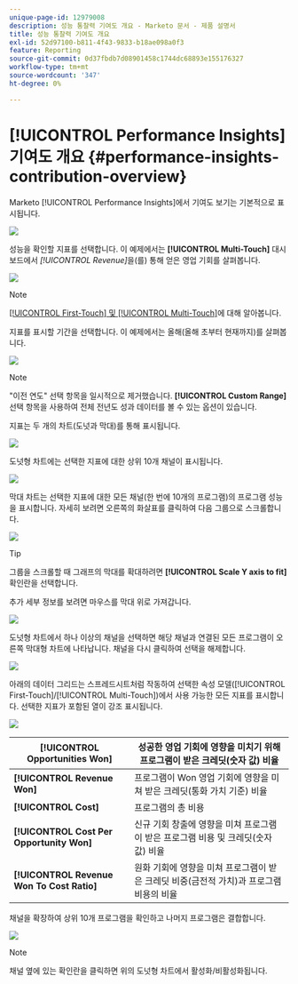 ```yaml
---
unique-page-id: 12979008
description: 성능 통찰력 기여도 개요 - Marketo 문서 - 제품 설명서
title: 성능 통찰력 기여도 개요
exl-id: 52d97100-b811-4f43-9833-b18ae098a0f3
feature: Reporting
source-git-commit: 0d37fbdb7d08901458c1744dc68893e155176327
workflow-type: tm+mt
source-wordcount: '347'
ht-degree: 0%

---
```


# [!UICONTROL Performance Insights] 기여도 개요 {#performance-insights-contribution-overview}

Marketo [!UICONTROL Performance Insights]에서 기여도 보기는 기본적으로 표시됩니다.

![](assets/one-1.png)

성능을 확인할 지표를 선택합니다. 이 예제에서는 **[!UICONTROL Multi-Touch]** 대시보드에서 _[!UICONTROL Revenue]_&#x200B;을(를) 통해 얻은 영업 기회를 살펴봅니다.

![](assets/2.png)

>[!NOTE]
>
>[[!UICONTROL First-Touch] 및 [!UICONTROL Multi-Touch]](/help/marketo/product-docs/reporting/revenue-cycle-analytics/revenue-tools/attribution/understanding-attribution.md)에 대해 알아봅니다.

지표를 표시할 기간을 선택합니다. 이 예제에서는 올해(올해 초부터 현재까지)를 살펴봅니다.

![](assets/3-1.png)

>[!NOTE]
>
>&quot;이전 연도&quot; 선택 항목을 일시적으로 제거했습니다. **[!UICONTROL Custom Range]** 선택 항목을 사용하여 전체 전년도 성과 데이터를 볼 수 있는 옵션이 있습니다.

지표는 두 개의 차트(도넛과 막대)를 통해 표시됩니다.

![](assets/four.png)

도넛형 차트에는 선택한 지표에 대한 상위 10개 채널이 표시됩니다.

![](assets/5-1.png)

막대 차트는 선택한 지표에 대한 모든 채널(한 번에 10개의 프로그램)의 프로그램 성능을 표시합니다. 자세히 보려면 오른쪽의 화살표를 클릭하여 다음 그룹으로 스크롤합니다.

![](assets/six.png)

>[!TIP]
>
>그룹을 스크롤할 때 그래프의 막대를 확대하려면 **[!UICONTROL Scale Y axis to fit]** 확인란을 선택합니다.

추가 세부 정보를 보려면 마우스를 막대 위로 가져갑니다.

![](assets/seven.png)

도넛형 차트에서 하나 이상의 채널을 선택하면 해당 채널과 연결된 모든 프로그램이 오른쪽 막대형 차트에 나타납니다. 채널을 다시 클릭하여 선택을 해제합니다.

![](assets/eight.png)

아래의 데이터 그리드는 스프레드시트처럼 작동하여 선택한 속성 모델([!UICONTROL First-Touch]/[!UICONTROL Multi-Touch])에서 사용 가능한 모든 지표를 표시합니다. 선택한 지표가 포함된 열이 강조 표시됩니다.

![](assets/9.png)

| **[!UICONTROL Opportunities Won]** | 성공한 영업 기회에 영향을 미치기 위해 프로그램이 받은 크레딧(숫자 값) 비율 |
|---|---|
| **[!UICONTROL Revenue Won]** | 프로그램이 Won 영업 기회에 영향을 미쳐 받은 크레딧(통화 가치 기준) 비율 |
| **[!UICONTROL Cost]** | 프로그램의 총 비용 |
| **[!UICONTROL Cost Per Opportunity Won]** | 신규 기회 창출에 영향을 미쳐 프로그램이 받은 프로그램 비용 및 크레딧(숫자 값) 비율 |
| **[!UICONTROL Revenue Won To Cost Ratio]** | 원화 기회에 영향을 미쳐 프로그램이 받은 크레딧 비중(금전적 가치)과 프로그램 비용의 비율 |

채널을 확장하여 상위 10개 프로그램을 확인하고 나머지 프로그램은 결합합니다.

![](assets/10.png)

>[!NOTE]
>
>채널 옆에 있는 확인란을 클릭하면 위의 도넛형 차트에서 활성화/비활성화됩니다.
